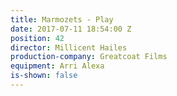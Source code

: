 ```yaml
---
title: Marmozets - Play
date: 2017-07-11 18:54:00 Z
position: 42
director: Millicent Hailes
production-company: Greatcoat Films
equipment: Arri Alexa
is-shown: false
---
```


